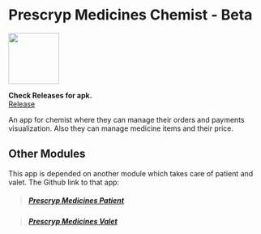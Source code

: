 # Prescryp Medicines Chemist - Beta

<img src="https://github.com/mmitrasish/prescryp-medicine-chemist/blob/master/app/src/main/res/drawable/logo_256px.png" width="100" height="100">

**Check Releases for apk.** <br/>
[Release](https://github.com/mmitrasish/prescryp-medicine-chemist/releases/tag/Beta-1.0.0)

An app for chemist where they can manage their orders and payments visualization. Also they can manage medicine items and their price.

## Other Modules

This app is depended on another module which takes care of patient and valet. The Github link to that app:

> ##### [Prescryp Medicines Patient](https://github.com/mmitrasish/prescryp-medicine-patient)

> ##### [Prescryp Medicines Valet](https://github.com/mmitrasish/prescryp-medicine-valet)
